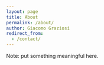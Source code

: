 ```yaml
---
layout: page
title: About
permalink: /about/
author: Giacomo Graziosi
redirect_from:
  - /contact/
---
```


Note: put something meaningful here.
